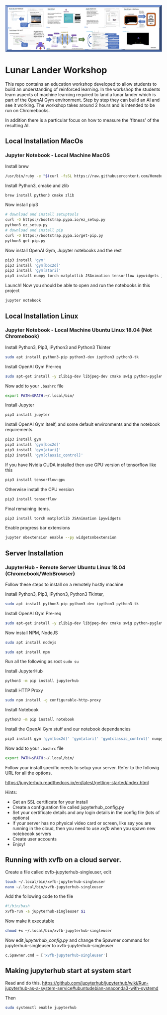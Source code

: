 
![Lunar Lander Workshop](images/LunarLanderBanner.png)

# Lunar Lander Workshop

This repo contains an education workshop developed to allow students to build an understanding of reinforced learning. In the workshop the students learn aspects of machine learning required to land a lunar lander which is part of the OpenAI Gym environment. Step by step they can build an AI and see it working. The workshop takes around 2 hours and is intended to be run on Chromebooks. 

In addition there is a particular focus on how to measure the 'fitness' of the resulting AI. 

## Local Installation MacOs
### Jupyter Notebook - Local Machine MacOS

Install brew
```sh
/usr/bin/ruby -e "$(curl -fsSL https://raw.githubusercontent.com/Homebrew/install/master/install)"
```

Install Python3, cmake and zlib
```sh
brew install python3 cmake zlib
```

Now install pip3

```sh
# download and install setuptools
curl -O https://bootstrap.pypa.io/ez_setup.py
python3 ez_setup.py
# download and install pip
curl -O https://bootstrap.pypa.io/get-pip.py
python3 get-pip.py
```

Now install OpenAI Gym, Jupyter notebooks and the rest
```sh
pip3 install 'gym'
pip3 install 'gym[box2d]'
pip3 install 'gym[atari]'
pip3 install numpy torch matplotlib JSAnimation tensorflow ipywidgets jupyter
```

Launch! Now you should be able to open and run the notebooks in this project

```sh
jupyter notebook
```

## Local Installation Linux

### Jupyter Notebook - Local Machine Ubuntu Linux 18.04 (Not Chromebook)

Install Python3, Pip3, iPython3 and Python3 Tkinter

```sh
sudo apt install python3-pip python3-dev ipython3 python3-tk
```

Install OpenAI Gym Pre-req

```sh
sudo apt-get install -y zlib1g-dev libjpeg-dev cmake swig python-pyglet python3-opengl libboost-all-dev libsdl2-dev libosmesa6-dev patchelf ffmpeg xvfb
```


Now add to your `.bashrc` file

```sh
export PATH=$PATH:~/.local/bin/
```

Install Jupyter

```sh
pip3 install jupyter
```

Install OpenAI Gym itself, and some default environments and the notebook requirements

```sh
pip3 install gym 
pip3 install 'gym[box2d]' 
pip3 install 'gym[atari]' 
pip3 install 'gym[classic_control]' 
```

If you have Nvidia CUDA installed then use GPU version of tensorflow like this
```sh
pip3 install tensorflow-gpu
```

Otherwise install the CPU version
```sh
pip3 install tensorflow
```

Final remaining items. 
```sh
pip3 install torch matplotlib JSAnimation ipywidgets
```


Enable progress bar extensions

```sh
jupyter nbextension enable --py widgetsnbextension
```

## Server Installation
### JupyterHub - Remote Server Ubuntu Linux 18.04 (Chromebook/WebBrowser)
Follow these steps to install on a remotely hostly machine 

Install Python3, Pip3, iPython3, Python3 Tkinter, 

```sh
sudo apt install python3-pip python3-dev ipython3 python3-tk
```

Install OpenAI Gym Pre-req

```sh
sudo apt-get install -y zlib1g-dev libjpeg-dev cmake swig python-pyglet python3-opengl libboost-all-dev libsdl2-dev libosmesa6-dev patchelf ffmpeg xvfb
```


Now install NPM, NodeJS

```sh
sudo apt install nodejs
```

```sh
sudo apt install npm
```

Run all the following as root ```sudo su```

Install JupyterHub

```sh
python3 -m pip install jupyterhub
```

Install HTTP Proxy

```sh
sudo npm install -g configurable-http-proxy
```

Install Notebook

```sh
python3 -m pip install notebook
```

Install the OpenAI Gym stuff and our notebook dependancies

```sh
pip3 install gym 'gym[box2d]' 'gym[atari]' 'gym[classic_control]' numpy torch matplotlib JSAnimation tensorflow ipywidgets
```

Now add to your `.bashrc` file

```sh
export PATH=$PATH:~/.local/bin/
```


Follow your install specific needs to setup your server. Refer to the followig URL for all the options.  

https://jupyterhub.readthedocs.io/en/latest/getting-started/index.html

Hints: 

* Get an SSL certificate for your install
* Create a configuration file called  jupyterhub_config.py 
* Set your certificate details and any login details in the config file (lots of options) 
* If your server has no physical video card or screen, like say you are running in the cloud, then you need to use *xvfb* when you spawn new notebeook servers
* Create user accounts
* Enjoy!


## Running with xvfb on a cloud server. 

Create a file called xvfb-jupyterhub-singleuser, edit
```sh
touch ~/.local/bin/xvfb-jupyterhub-singleuser
nano ~/.local/bin/xvfb-jupyterhub-singleuser
```

Add the following code to the file 

```bash
#!/bin/bash
xvfb-run -a jupyterhub-singleuser $1
```

Now make it executable

```sh
chmod +x ~/.local/bin/xvfb-jupyterhub-singleuser
```

Now edit *jupyterhub_config.py* and change the Spawner command for jupyterhub-singleuser to xvfb-jupyterhub-singleuser

```python
c.Spawner.cmd = ['xvfb-jupyterhub-singleuser']
```
## Making jupyterhub start at system start

Read and do this. 
https://github.com/jupyterhub/jupyterhub/wiki/Run-jupyterhub-as-a-system-service#ubuntudebian-anaconda3-with-systemd

Then 
```sh
sudo systemctl enable jupyterhub
```

